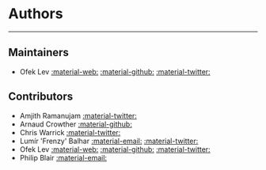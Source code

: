 # Authors

-----

## Maintainers

- Ofek Lev [:material-web:](https://ofek.dev) [:material-github:](https://github.com/ofek) [:material-twitter:](https://twitter.com/Ofekmeister)

## Contributors

- Amjith Ramanujam [:material-twitter:](https://twitter.com/amjithr)
- Arnaud Crowther [:material-github:](https://github.com/areknow)
- Chris Warrick [:material-twitter:](https://twitter.com/Kwpolska)
- Lumír 'Frenzy' Balhar [:material-email:](mailto:frenzy.madness@gmail.com) [:material-twitter:](https://twitter.com/lumirbalhar)
- Ofek Lev [:material-web:](https://ofek.dev) [:material-github:](https://github.com/ofek) [:material-twitter:](https://twitter.com/Ofekmeister)
- Philip Blair [:material-email:](mailto:philip@pblair.org)
